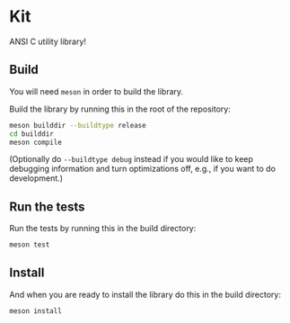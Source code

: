# Kit

ANSI C utility library!

## Build

You will need `meson` in order to build the library.

Build the library by running this in the root of the repository:

```bash
meson builddir --buildtype release
cd builddir
meson compile
```

(Optionally do `--buildtype debug` instead if you would like to keep debugging information and turn optimizations off, e.g., if you want to do development.)

## Run the tests

Run the tests by running this in the build directory:

```bash
meson test
```

## Install

And when you are ready to install the library do this in the build directory:

```bash
meson install
```
